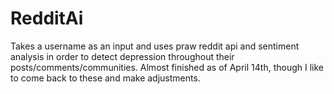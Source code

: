 # RedditAi

Takes a username as an input and uses praw reddit api and sentiment analysis in order to detect depression throughout their posts/comments/communities.
Almost finished as of April 14th, though I like to come back to these and make adjustments.
